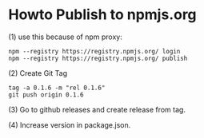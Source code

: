 # Howto Publish to npmjs.org

(1) use this because of npm proxy:

```
npm --registry https://registry.npmjs.org/ login
npm --registry https://registry.npmjs.org/ publish
```

(2) Create Git Tag

```
tag -a 0.1.6 -m "rel 0.1.6"
git push origin 0.1.6
```

(3) Go to github releases and create release from tag.

(4) Increase version in package.json.